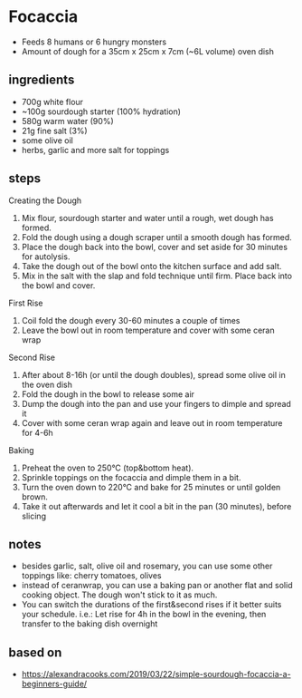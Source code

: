 # Focaccia
* Feeds 8 humans or 6 hungry monsters
* Amount of dough for a 35cm x 25cm x 7cm (~6L volume) oven dish

## ingredients
* 700g white flour
* ~100g sourdough starter (100% hydration)
* 580g warm water (90%)
* 21g fine salt (3%)
* some olive oil
* herbs, garlic and more salt for toppings

## steps
Creating the Dough
1. Mix flour, sourdough starter and water until a rough, wet dough has formed.
2. Fold the dough using a dough scraper until a smooth dough has formed.
3. Place the dough back into the bowl, cover and set aside for 30 minutes for autolysis.
4. Take the dough out of the bowl onto the kitchen surface and add salt.
5. Mix in the salt with the slap and fold technique until firm. Place back into the bowl and cover.

First Rise
1. Coil fold the dough every 30-60 minutes a couple of times
2. Leave the bowl out in room temperature and cover with some ceran wrap

Second Rise
1. After about 8-16h (or until the dough doubles), spread some olive oil in the oven dish
2. Fold the dough in the bowl to release some air
3. Dump the dough into the pan and use your fingers to dimple and spread it
4. Cover with some ceran wrap again and leave out in room temperature for 4-6h

Baking
1. Preheat the oven to 250°C (top&bottom heat).
2. Sprinkle toppings on the focaccia and dimple them in a bit.
3. Turn the oven down to 220°C and bake for 25 minutes or until golden brown.
4. Take it out afterwards and let it cool a bit in the pan (30 minutes), before slicing

## notes
* besides garlic, salt, olive oil and rosemary, you can use some other toppings like: cherry tomatoes, olives
* instead of ceranwrap, you can use a baking pan or another flat and solid cooking object. The dough won't stick to it as much.
* You can switch the durations of the first&second rises if it better suits your schedule. i.e.: Let rise for 4h in the bowl in the evening, then transfer to the baking dish overnight

## based on
* https://alexandracooks.com/2019/03/22/simple-sourdough-focaccia-a-beginners-guide/
